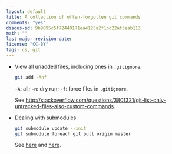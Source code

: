 ```yaml
---
layout: default
title: A collection of often-forgotten git commands
comments: "yes"
disqus-id: 9b9095c5f72440171ea4125a2f1bd22af5eab113
math: ""
last-major-revision-date: 
license: "CC-BY"
tags: cs, git
---
```



- View all unadded files, including ones in <code>.gitignore</code>.

    ```bash
    git add -Anf
    ```

    `-A`: all; `-n`: dry run; `-f`: force files in `.gitignore`.

    See <http://stackoverflow.com/questions/3801321/git-list-only-untracked-files-also-custom-commands>.

- Dealing with submodules

    ```bash
    git submodule update --init 
    git submodule foreach git pull origin master
    ```

    See [here](http://stackoverflow.com/questions/5828324/update-git-submodule) and [here](http://blog.jacius.info/git-submodule-cheat-sheet/).

